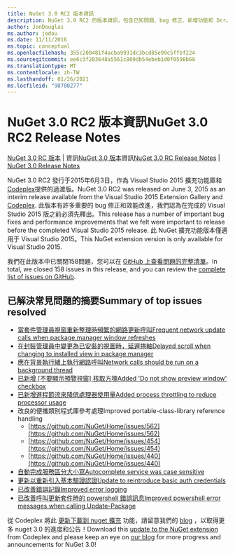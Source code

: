 ```yaml
---
title: NuGet 3.0 RC2 版本資訊
description: NuGet 3.0 RC2 的版本資訊，包含已知問題、bug 修正、新增功能和 Dcr。
author: JonDouglas
ms.author: jodou
ms.date: 11/11/2016
ms.topic: conceptual
ms.openlocfilehash: 355c200481f4acba9931dc3bcd85e99c5ffbf224
ms.sourcegitcommit: ee6c3f203648a5561c809db54ebeb1d0f0598b68
ms.translationtype: MT
ms.contentlocale: zh-TW
ms.lasthandoff: 01/26/2021
ms.locfileid: "98780277"
---
```

# <a name="nuget-30-rc2-release-notes"></a><span data-ttu-id="95790-103">NuGet 3.0 RC2 版本資訊</span><span class="sxs-lookup"><span data-stu-id="95790-103">NuGet 3.0 RC2 Release Notes</span></span>

<span data-ttu-id="95790-104">[NuGet 3.0 RC 版本](../release-notes/nuget-3.0-RC.md)  |  資訊[NuGet 3.0 版本](../release-notes/nuget-3.0.0.md)資訊</span><span class="sxs-lookup"><span data-stu-id="95790-104">[NuGet 3.0 RC Release Notes](../release-notes/nuget-3.0-RC.md) | [NuGet 3.0 Release Notes](../release-notes/nuget-3.0.0.md)</span></span>

<span data-ttu-id="95790-105">NuGet 3.0 RC2 發行于2015年6月3日，作為 Visual Studio 2015 擴充功能庫和 [Codeplex](https://nuget.codeplex.com/releases/view/615507)提供的過渡版。</span><span class="sxs-lookup"><span data-stu-id="95790-105">NuGet 3.0 RC2 was released on June 3, 2015 as an interim release available from the Visual Studio 2015 Extension Gallery and [Codeplex](https://nuget.codeplex.com/releases/view/615507).</span></span> <span data-ttu-id="95790-106">此版本有許多重要的 bug 修正和效能改進，我們認為在完成的 Visual Studio 2015 版之前必須先釋出。</span><span class="sxs-lookup"><span data-stu-id="95790-106">This release has a number of important bug fixes and performance improvements that we felt were important to release before the completed Visual Studio 2015 release.</span></span> <span data-ttu-id="95790-107">此 NuGet 擴充功能版本僅適用于 Visual Studio 2015。</span><span class="sxs-lookup"><span data-stu-id="95790-107">This NuGet extension version is only available for Visual Studio 2015.</span></span>

<span data-ttu-id="95790-108">我們在此版本中已關閉158問題，您可以在 [GitHub 上查看問題的完整清單](https://github.com/NuGet/Home/issues?utf8=%E2%9C%93&q=is%3Aclosed+milestone%3A3.0.0-RTM+sort%3Aupdated-asc+updated%3A%3C%3D2015-06-01)。</span><span class="sxs-lookup"><span data-stu-id="95790-108">In total, we closed 158 issues in this release, and you can review the [complete list of issues on GitHub](https://github.com/NuGet/Home/issues?utf8=%E2%9C%93&q=is%3Aclosed+milestone%3A3.0.0-RTM+sort%3Aupdated-asc+updated%3A%3C%3D2015-06-01).</span></span>

## <a name="summary-of-top-issues-resolved"></a><span data-ttu-id="95790-109">已解決常見問題的摘要</span><span class="sxs-lookup"><span data-stu-id="95790-109">Summary of top issues resolved</span></span>

* [<span data-ttu-id="95790-110">當套件管理員視窗重新整理時頻繁的網路更新呼叫</span><span class="sxs-lookup"><span data-stu-id="95790-110">Frequent network update calls when package manager window refreshes</span></span>](https://github.com/NuGet/Home/issues/515)
* [<span data-ttu-id="95790-111">在封裝管理員中變更為已安裝的視圖時，延遲捲軸</span><span class="sxs-lookup"><span data-stu-id="95790-111">Delayed scroll when changing to installed view in package manager</span></span>](https://github.com/NuGet/Home/issues/519)
* [<span data-ttu-id="95790-112">應在背景執行緒上執行網路呼叫</span><span class="sxs-lookup"><span data-stu-id="95790-112">Network calls should be run on a background thread</span></span>](https://github.com/NuGet/Home/issues/516)
* <span data-ttu-id="95790-113">[已新增 [不要顯示預覽視窗] 核取方塊](https://github.com/NuGet/Home/issues/566)</span><span class="sxs-lookup"><span data-stu-id="95790-113">[Added 'Do not show preview window' checkbox](https://github.com/NuGet/Home/issues/566)</span></span>
* [<span data-ttu-id="95790-114">已新增進程節流來降低處理器使用量</span><span class="sxs-lookup"><span data-stu-id="95790-114">Added process throttling to reduce processor usage</span></span>](https://github.com/NuGet/Home/issues/356)
* <span data-ttu-id="95790-115">改良的便攜類別程式庫參考處理</span><span class="sxs-lookup"><span data-stu-id="95790-115">Improved portable-class-library reference handling</span></span>
    * [https://github.com/NuGet/Home/issues/562](https://github.com/NuGet/Home/issues/562)
    * [https://github.com/NuGet/Home/issues/454](https://github.com/NuGet/Home/issues/454)
    * [https://github.com/NuGet/Home/issues/440](https://github.com/NuGet/Home/issues/440)
* [<span data-ttu-id="95790-116">自動完成服務區分大小寫</span><span class="sxs-lookup"><span data-stu-id="95790-116">Autocomplete service was case sensitive</span></span>](https://github.com/NuGet/Home/issues/198)
* [<span data-ttu-id="95790-117">更新以重新引入基本驗證認證</span><span class="sxs-lookup"><span data-stu-id="95790-117">Update to reintroduce basic auth credentials</span></span>](https://github.com/NuGet/Home/issues/456)
* [<span data-ttu-id="95790-118">已改善錯誤記錄</span><span class="sxs-lookup"><span data-stu-id="95790-118">Improved error logging</span></span>](https://github.com/NuGet/Home/issues/407)
* [<span data-ttu-id="95790-119">已改善呼叫更新套件時的 powershell 錯誤訊息</span><span class="sxs-lookup"><span data-stu-id="95790-119">Improved powershell error messages when calling Update-Package</span></span>](https://github.com/NuGet/Home/issues/5)

<span data-ttu-id="95790-120">從 Codeplex 將此 [更新下載到 nuget 擴充](https://nuget.codeplex.com/releases/view/615507) 功能，請留意我們的 [blog](http://blog.nuget.org) ，以取得更多 nuget 3.0 的進度和公告！</span><span class="sxs-lookup"><span data-stu-id="95790-120">Download this [update to the NuGet extension](https://nuget.codeplex.com/releases/view/615507) from Codeplex and please keep an eye on [our blog](http://blog.nuget.org) for more progress and announcements for NuGet 3.0!</span></span>